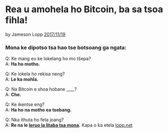 # Rea u amohela ho Bitcoin, ba sa tsoa fihla!

by Jameson Lopp [2017/11/19](https://twitter.com/lopp/status/932350908461133825)

<LanguageDropdown/>

### Mona ke dipotso tsa hao tse botsoang ga ngata:

Q: Ke mang eo ke lokelang ho mo tšepa?  
A: **Ha ho motho.**

Q: Ke lokela ho rekisa neng?  
A: **Le ka mohla.**

Q: Na Bitcoin e shoa hobane ____?  
A: **Che.**

Q: Ke ikentse eng?  
A: **Ha ho na motho ea tsebang.**


Q: Nka ithuta ho feta joang?  
A: **Re na le [leruo la litaba tsa mona](/zaf/st/translations).** Kapa o ka etela [lopp.net](https://www.lopp.net/bitcoin-information.html)